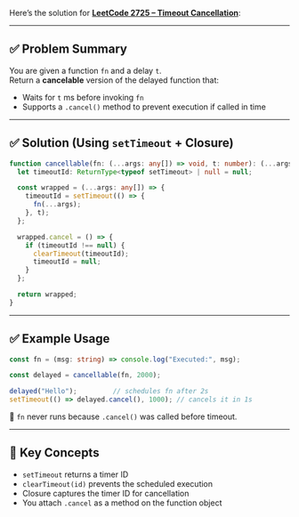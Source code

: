 Here’s the solution for [**LeetCode 2725 – Timeout Cancellation**](https://leetcode.com/problems/timeout-cancellation/description/?envType=study-plan-v2&envId=30-days-of-javascript):

---

## ✅ Problem Summary

You are given a function `fn` and a delay `t`.  
Return a **cancelable** version of the delayed function that:
- Waits for `t` ms before invoking `fn`
- Supports a `.cancel()` method to prevent execution if called in time

---

## ✅ Solution (Using `setTimeout` + Closure)

```ts
function cancellable(fn: (...args: any[]) => void, t: number): (...args: any[]) => void & { cancel: () => void } {
  let timeoutId: ReturnType<typeof setTimeout> | null = null;

  const wrapped = (...args: any[]) => {
    timeoutId = setTimeout(() => {
      fn(...args);
    }, t);
  };

  wrapped.cancel = () => {
    if (timeoutId !== null) {
      clearTimeout(timeoutId);
      timeoutId = null;
    }
  };

  return wrapped;
}
```

---

## ✅ Example Usage

```ts
const fn = (msg: string) => console.log("Executed:", msg);

const delayed = cancellable(fn, 2000);

delayed("Hello");         // schedules fn after 2s
setTimeout(() => delayed.cancel(), 1000); // cancels it in 1s
```

🔕 `fn` never runs because `.cancel()` was called before timeout.

---

## 🧠 Key Concepts

- `setTimeout` returns a timer ID
- `clearTimeout(id)` prevents the scheduled execution
- Closure captures the timer ID for cancellation
- You attach `.cancel` as a method on the function object

